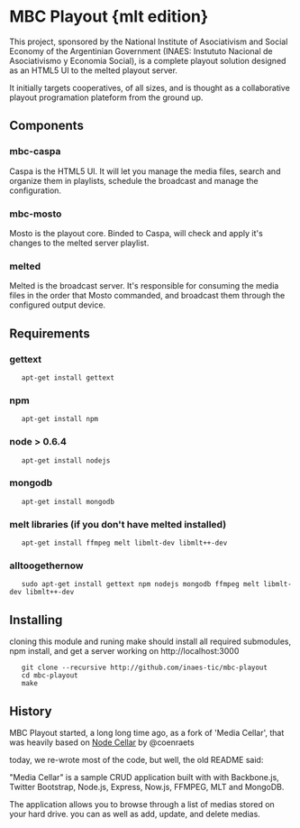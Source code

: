 # MBC Playout {mlt edition}

This project, sponsored by the National Institute of Asociativism and Social
Economy of the Argentinian Government (INAES: Instututo Nacional de
Asociativismo y Economia Social), is a complete playout solution designed as
an HTML5 UI to the melted playout server.

It initially targets cooperatives, of all sizes, and is thought as a
collaborative playout programation plateform from the ground up.

## Components

### mbc-caspa

Caspa is the HTML5 UI. It will let you manage the media files, search and
organize them in playlists, schedule the broadcast and manage the configuration.

### mbc-mosto

Mosto is the playout core. Binded to Caspa, will check and apply it's changes 
to the melted server playlist.

### melted

Melted is the broadcast server. It's responsible for consuming the media files in the
order that Mosto commanded, and broadcast them through the configured output device.

## Requirements

### gettext

```shell
   apt-get install gettext 
```

### npm

```shell
   apt-get install npm  
```
### node > 0.6.4

```shell
   apt-get install nodejs
```

### mongodb

```shell
   apt-get install mongodb
```

### melt libraries (if you don't have melted installed)

```shell
   apt-get install ffmpeg melt libmlt-dev libmlt++-dev
```

### alltoogethernow

```shell
   sudo apt-get install gettext npm nodejs mongodb ffmpeg melt libmlt-dev libmlt++-dev
```

## Installing

cloning this module and runing make should install all required submodules,
npm install, and get a server working on http://localhost:3000

```shell
   git clone --recursive http://github.com/inaes-tic/mbc-playout
   cd mbc-playout
   make
```
## History
MBC Playout started, a long long time ago, as a fork of 'Media Cellar',
that was heavily based on [Node Cellar](http://nodecellar.coenraets.org) by @coenraets

today, we re-wrote most of the code, but well, the old README said:

"Media Cellar" is a sample CRUD application built with with Backbone.js,
Twitter Bootstrap, Node.js, Express, Now.js, FFMPEG, MLT and MongoDB.

The application allows you to browse through a list of medias stored on your
hard drive. you can as well as add, update, and delete medias.
